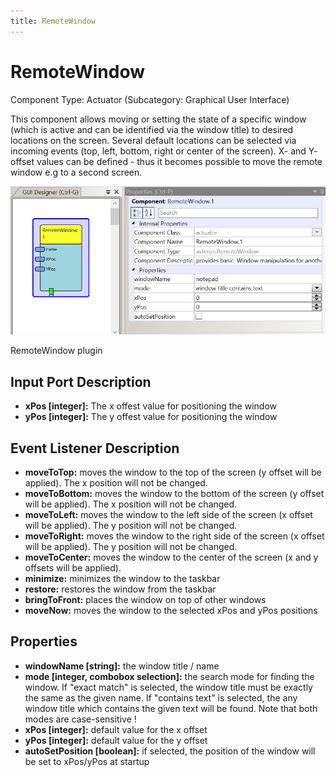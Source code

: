 ```yaml
---
title: RemoteWindow
---
```


# RemoteWindow

Component Type: Actuator (Subcategory: Graphical User Interface)

This component allows moving or setting the state of a specific window (which is active and can be identified via the window title) to desired locations on the screen. Several default locations can be selected via incoming events (top, left, bottom, right or center of the screen). X- and Y- offset values can be defined - thus it becomes possible to move the remote window e.g to a second screen.

![Screenshot: RemoteWindow plugin](./img/RemoteWindow.jpg "Screenshot: RemoteWindow plugin")

RemoteWindow plugin

## Input Port Description

- **xPos \[integer\]:** The x offest value for positioning the window
- **yPos \[integer\]:** The y offest value for positioning the window

## Event Listener Description

- **moveToTop:** moves the window to the top of the screen (y offset will be applied). The x position will not be changed.
- **moveToBottom:** moves the window to the bottom of the screen (y offset will be applied). The x position will not be changed.
- **moveToLeft:** moves the window to the left side of the screen (x offset will be applied). The y position will not be changed.
- **moveToRight:** moves the window to the right side of the screen (x offset will be applied). The y position will not be changed.
- **moveToCenter:** moves the window to the center of the screen (x and y offsets will be applied).
- **minimize:** minimizes the window to the taskbar
- **restore:** restores the window from the taskbar
- **bringToFront:** places the window on top of other windows
- **moveNow:** moves the window to the selected xPos and yPos positions

## Properties

- **windowName \[string\]:** the window title / name
- **mode \[integer, combobox selection\]:** the search mode for finding the window. If "exact match" is selected, the window title must be exactly the same as the given name. If "contains text" is selected, the any window title which contains the given text will be found. Note that both modes are case-sensitive !
- **xPos \[integer\]:** default value for the x offset
- **yPos \[integer\]:** default value for the y offset
- **autoSetPosition \[boolean\]:** if selected, the position of the window will be set to xPos/yPos at startup
